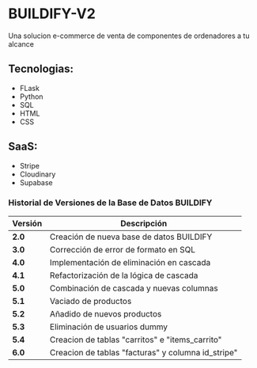 # BUILDIFY-V2

Una solucion e-commerce de venta de componentes de ordenadores a tu alcance

## Tecnologias:

- FLask
- Python
- SQL
- HTML
- CSS

## SaaS:
- Stripe
- Cloudinary
- Supabase

### Historial de Versiones de la Base de Datos BUILDIFY

| Versión | Descripción                                        |
|---------|--------------------------------------------------- |
| **2.0** | Creación de nueva base de datos BUILDIFY           |
| **3.0** | Corrección de error de formato en SQL              |
| **4.0** | Implementación de eliminación en cascada           |
| **4.1** | Refactorización de la lógica de cascada            |
| **5.0** | Combinación de cascada y nuevas columnas           |
| **5.1** | Vaciado de productos                               |
| **5.2** | Añadido de nuevos productos                        |
| **5.3** | Eliminación de usuarios dummy                      |
| **5.4** | Creacion de tablas "carritos" e "items_carrito"    |
| **6.0** | Creacion de tablas "facturas" y columna id_stripe" |
